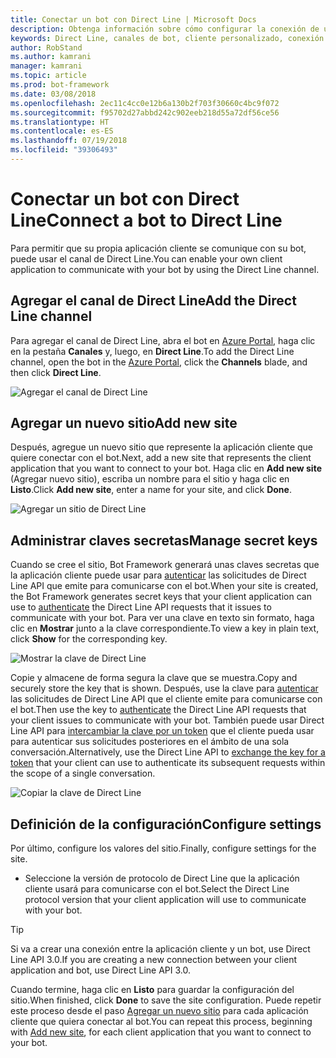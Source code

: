 ```yaml
---
title: Conectar un bot con Direct Line | Microsoft Docs
description: Obtenga información sobre cómo configurar la conexión de un bot con Direct Line.
keywords: Direct Line, canales de bot, cliente personalizado, conexión con canales, configuración
author: RobStand
ms.author: kamrani
manager: kamrani
ms.topic: article
ms.prod: bot-framework
ms.date: 03/08/2018
ms.openlocfilehash: 2ec11c4cc0e12b6a130b2f703f30660c4bc9f072
ms.sourcegitcommit: f95702d27abbd242c902eeb218d55a72df56ce56
ms.translationtype: HT
ms.contentlocale: es-ES
ms.lasthandoff: 07/19/2018
ms.locfileid: "39306493"
---
```

# <a name="connect-a-bot-to-direct-line"></a><span data-ttu-id="e0f5c-104">Conectar un bot con Direct Line</span><span class="sxs-lookup"><span data-stu-id="e0f5c-104">Connect a bot to Direct Line</span></span>

<span data-ttu-id="e0f5c-105">Para permitir que su propia aplicación cliente se comunique con su bot, puede usar el canal de Direct Line.</span><span class="sxs-lookup"><span data-stu-id="e0f5c-105">You can enable your own client application to communicate with your bot by using the Direct Line channel.</span></span> 

## <a name="add-the-direct-line-channel"></a><span data-ttu-id="e0f5c-106">Agregar el canal de Direct Line</span><span class="sxs-lookup"><span data-stu-id="e0f5c-106">Add the Direct Line channel</span></span>

<span data-ttu-id="e0f5c-107">Para agregar el canal de Direct Line, abra el bot en [Azure Portal](https://portal.azure.com/), haga clic en la pestaña **Canales** y, luego, en **Direct Line**.</span><span class="sxs-lookup"><span data-stu-id="e0f5c-107">To add the Direct Line channel, open the bot in the [Azure Portal](https://portal.azure.com/), click the **Channels** blade, and then click **Direct Line**.</span></span>

![Agregar el canal de Direct Line](~/media/bot-service-channel-connect-directline/directline-addchannel.png)

## <a name="add-new-site"></a><span data-ttu-id="e0f5c-109">Agregar un nuevo sitio</span><span class="sxs-lookup"><span data-stu-id="e0f5c-109">Add new site</span></span>

<span data-ttu-id="e0f5c-110">Después, agregue un nuevo sitio que represente la aplicación cliente que quiere conectar con el bot.</span><span class="sxs-lookup"><span data-stu-id="e0f5c-110">Next, add a new site that represents the client application that you want to connect to your bot.</span></span> <span data-ttu-id="e0f5c-111">Haga clic en **Add new site** (Agregar nuevo sitio), escriba un nombre para el sitio y haga clic en **Listo**.</span><span class="sxs-lookup"><span data-stu-id="e0f5c-111">Click **Add new site**, enter a name for your site, and click **Done**.</span></span>

![Agregar un sitio de Direct Line](~/media/bot-service-channel-connect-directline/directline-addsite.png)

## <a name="manage-secret-keys"></a><span data-ttu-id="e0f5c-113">Administrar claves secretas</span><span class="sxs-lookup"><span data-stu-id="e0f5c-113">Manage secret keys</span></span>

<span data-ttu-id="e0f5c-114">Cuando se cree el sitio, Bot Framework generará unas claves secretas que la aplicación cliente puede usar para [autenticar](~/rest-api/bot-framework-rest-direct-line-3-0-authentication.md) las solicitudes de Direct Line API que emite para comunicarse con el bot.</span><span class="sxs-lookup"><span data-stu-id="e0f5c-114">When your site is created, the Bot Framework generates secret keys that your client application can use to [authenticate](~/rest-api/bot-framework-rest-direct-line-3-0-authentication.md) the Direct Line API requests that it issues to communicate with your bot.</span></span> <span data-ttu-id="e0f5c-115">Para ver una clave en texto sin formato, haga clic en **Mostrar** junto a la clave correspondiente.</span><span class="sxs-lookup"><span data-stu-id="e0f5c-115">To view a key in plain text, click **Show** for the corresponding key.</span></span>

![Mostrar la clave de Direct Line](~/media/bot-service-channel-connect-directline/directline-showkey.png)

<span data-ttu-id="e0f5c-117">Copie y almacene de forma segura la clave que se muestra.</span><span class="sxs-lookup"><span data-stu-id="e0f5c-117">Copy and securely store the key that is shown.</span></span> <span data-ttu-id="e0f5c-118">Después, use la clave para [autenticar](~/rest-api/bot-framework-rest-direct-line-3-0-authentication.md) las solicitudes de Direct Line API que el cliente emite para comunicarse con el bot.</span><span class="sxs-lookup"><span data-stu-id="e0f5c-118">Then use the key to [authenticate](~/rest-api/bot-framework-rest-direct-line-3-0-authentication.md) the Direct Line API requests that your client issues to communicate with your bot.</span></span>
<span data-ttu-id="e0f5c-119">También puede usar Direct Line API para [intercambiar la clave por un token](~/rest-api/bot-framework-rest-direct-line-3-0-authentication.md#generate-token) que el cliente pueda usar para autenticar sus solicitudes posteriores en el ámbito de una sola conversación.</span><span class="sxs-lookup"><span data-stu-id="e0f5c-119">Alternatively, use the Direct Line API to [exchange the key for a token](~/rest-api/bot-framework-rest-direct-line-3-0-authentication.md#generate-token) that your client can use to authenticate its subsequent requests within the scope of a single conversation.</span></span>

![Copiar la clave de Direct Line](~/media/bot-service-channel-connect-directline/directline-copykey.png)

## <a name="configure-settings"></a><span data-ttu-id="e0f5c-121">Definición de la configuración</span><span class="sxs-lookup"><span data-stu-id="e0f5c-121">Configure settings</span></span>

<span data-ttu-id="e0f5c-122">Por último, configure los valores del sitio.</span><span class="sxs-lookup"><span data-stu-id="e0f5c-122">Finally, configure settings for the site.</span></span>

- <span data-ttu-id="e0f5c-123">Seleccione la versión de protocolo de Direct Line que la aplicación cliente usará para comunicarse con el bot.</span><span class="sxs-lookup"><span data-stu-id="e0f5c-123">Select the Direct Line protocol version that your client application will use to communicate with your bot.</span></span>

> [!TIP]
> <span data-ttu-id="e0f5c-124">Si va a crear una conexión entre la aplicación cliente y un bot, use Direct Line API 3.0.</span><span class="sxs-lookup"><span data-stu-id="e0f5c-124">If you are creating a new connection between your client application and bot, use Direct Line API 3.0.</span></span>

<span data-ttu-id="e0f5c-125">Cuando termine, haga clic en **Listo** para guardar la configuración del sitio.</span><span class="sxs-lookup"><span data-stu-id="e0f5c-125">When finished, click **Done** to save the site configuration.</span></span> <span data-ttu-id="e0f5c-126">Puede repetir este proceso desde el paso [Agregar un nuevo sitio](#add-new-site) para cada aplicación cliente que quiera conectar al bot.</span><span class="sxs-lookup"><span data-stu-id="e0f5c-126">You can repeat this process, beginning with [Add new site](#add-new-site), for each client application that you want to connect to your bot.</span></span>
